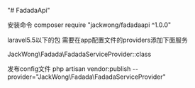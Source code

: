 "# FadadaApi" 

安装命令
composer require "jackwong/fadadaapi  ^1.0.0"


laravel5.5以下的包 需要在app配置文件的providers添加下面服务

JackWong\Fadada\FadadaServiceProvider::class

发布config文件
php artisan vendor:publish --provider="JackWong\Fadada\FadadaServiceProvider"